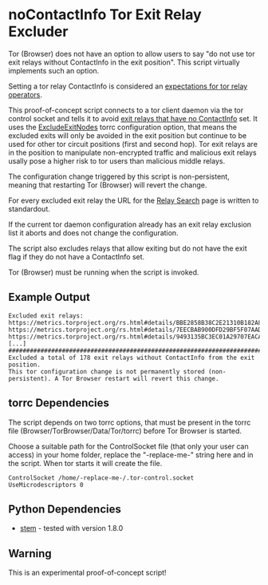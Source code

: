 # noContactInfo Tor Exit Relay Excluder

Tor (Browser) does not have an option to allow users to say "do not use tor exit relays without ContactInfo in the exit position".
This script virtually implements such an option.

Setting a tor relay ContactInfo is considered an [expectations for tor relay operators](https://gitlab.torproject.org/tpo/community/team/-/wikis/Expectations-for-Relay-Operators).

This proof-of-concept script connects to a tor client daemon via the tor control socket and tells it to avoid 
[exit relays that have no ContactInfo](https://nusenu.github.io/OrNetStats/no-contactinfo-exits) set. It uses 
the [ExcludeExitNodes](https://2019.www.torproject.org/docs/tor-manual.html.en#ExcludeExitNodes) torrc configuration
option, that means the excluded exits will only be avoided in the exit position but continue to be used for other 
tor circuit positions (first and second hop). Tor exit relays are in the position to manipulate non-encrypted traffic
and malicious exit relays usally pose a higher risk to tor users than malicious middle relays.

The configuration change triggered by this script is non-persistent, meaning that restarting Tor (Browser) will revert the change.

For every excluded exit relay the URL for the [Relay Search](https://metrics.torproject.org/rs.html#search) page is written to standardout.

If the current tor daemon configuration already has an exit relay exclusion list it aborts and does not change the configuration.

The script also excludes relays that allow exiting but do not have the exit flag if they do not have a ContactInfo set.

Tor (Browser) must be running when the script is invoked.

## Example Output

```
Excluded exit relays:
https://metrics.torproject.org/rs.html#details/BBE2858B38C2E21310B182A84D951C27B366F00F
https://metrics.torproject.org/rs.html#details/7EECBAB900DFD29BF5F07AAD41EAF1E2BFF467E9
https://metrics.torproject.org/rs.html#details/9493135BC3EC01A29707EACA058FCEBD619F3BB1
[...]
##################################################################################
Excluded a total of 178 exit relays without ContactInfo from the exit position.
This tor configuration change is not permanently stored (non-persistent). A Tor Browser restart will revert this change.
```


## torrc Dependencies

The script depends on two torrc options, that must be present in the torrc file (Browser/TorBrowser/Data/Tor/torrc) before Tor Browser is started.

Choose a suitable path for the ControlSocket file (that only your user can access) in your home folder, replace the "-replace-me-" string here and in the script.
When tor starts it will create the file.

```
ControlSocket /home/-replace-me-/.tor-control.socket
UseMicrodescriptors 0
```


## Python Dependencies

* [stem](https://stem.torproject.org/) - tested with version 1.8.0


## Warning 


This is an experimental proof-of-concept script! 
